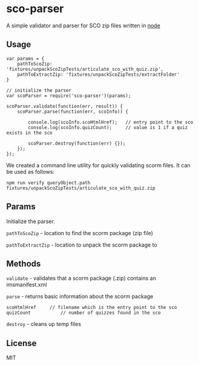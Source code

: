 # sco-parser

A simple validator and parser for SCO zip files written in [node](http://nodejs.org/)

## Usage

	var params = {
		pathToScoZip: 'fixtures/unpackScoZipTests/articulate_sco_with_quiz.zip',
		pathToExtractZip: 'fixtures/unpackScoZipTests/extractFolder'
	}

	// initialize the parser
	var scoParser = require('sco-parser')(params);

	scoParser.validate(function(err, result)) {
		scoParser.parse(function(err, scoInfo)) {

			console.log(scoInfo.scoHtmlHref);	// entry point to the sco
			console.log(scoInfo.quizCount);		// value is 1 if a quiz exists in the sco

			scoParser.destroy(function(err) {});
		});
	});

We created a command line utility for quickly validating scorm files. It can be used as follows:

	npm run verify queryObject.path fixtures/unpackScoZipTests/articulate_sco_with_quiz.zip

## Params

Initialize the parser.

`pathToScoZip` - location to find the scorm package (zip file)

`pathToExtractZip` - location to unpack the scorm package to

## Methods

`validate` - validates that a scorm package (.zip) contains an imsmanifest.xml

`parse` - returns basic information about the scorm package

	scoHtmlHref		// filename which is the entry point to the sco
	quizCount			// number of quizzes found in the sco

`destroy` - cleans up temp files

## License

MIT
